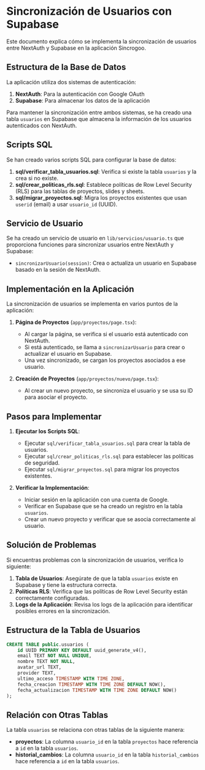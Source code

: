 # Sincronización de Usuarios con Supabase

Este documento explica cómo se implementa la sincronización de usuarios entre NextAuth y Supabase en la aplicación Sincrogoo.

## Estructura de la Base de Datos

La aplicación utiliza dos sistemas de autenticación:
1. **NextAuth**: Para la autenticación con Google OAuth
2. **Supabase**: Para almacenar los datos de la aplicación

Para mantener la sincronización entre ambos sistemas, se ha creado una tabla `usuarios` en Supabase que almacena la información de los usuarios autenticados con NextAuth.

## Scripts SQL

Se han creado varios scripts SQL para configurar la base de datos:

1. **sql/verificar_tabla_usuarios.sql**: Verifica si existe la tabla `usuarios` y la crea si no existe.
2. **sql/crear_politicas_rls.sql**: Establece políticas de Row Level Security (RLS) para las tablas de proyectos, slides y sheets.
3. **sql/migrar_proyectos.sql**: Migra los proyectos existentes que usan `userid` (email) a usar `usuario_id` (UUID).

## Servicio de Usuario

Se ha creado un servicio de usuario en `lib/servicios/usuario.ts` que proporciona funciones para sincronizar usuarios entre NextAuth y Supabase:

- `sincronizarUsuario(session)`: Crea o actualiza un usuario en Supabase basado en la sesión de NextAuth.

## Implementación en la Aplicación

La sincronización de usuarios se implementa en varios puntos de la aplicación:

1. **Página de Proyectos** (`app/proyectos/page.tsx`):
   - Al cargar la página, se verifica si el usuario está autenticado con NextAuth.
   - Si está autenticado, se llama a `sincronizarUsuario` para crear o actualizar el usuario en Supabase.
   - Una vez sincronizado, se cargan los proyectos asociados a ese usuario.

2. **Creación de Proyectos** (`app/proyectos/nuevo/page.tsx`):
   - Al crear un nuevo proyecto, se sincroniza el usuario y se usa su ID para asociar el proyecto.

## Pasos para Implementar

1. **Ejecutar los Scripts SQL**:
   - Ejecutar `sql/verificar_tabla_usuarios.sql` para crear la tabla de usuarios.
   - Ejecutar `sql/crear_politicas_rls.sql` para establecer las políticas de seguridad.
   - Ejecutar `sql/migrar_proyectos.sql` para migrar los proyectos existentes.

2. **Verificar la Implementación**:
   - Iniciar sesión en la aplicación con una cuenta de Google.
   - Verificar en Supabase que se ha creado un registro en la tabla `usuarios`.
   - Crear un nuevo proyecto y verificar que se asocia correctamente al usuario.

## Solución de Problemas

Si encuentras problemas con la sincronización de usuarios, verifica lo siguiente:

1. **Tabla de Usuarios**: Asegúrate de que la tabla `usuarios` existe en Supabase y tiene la estructura correcta.
2. **Políticas RLS**: Verifica que las políticas de Row Level Security están correctamente configuradas.
3. **Logs de la Aplicación**: Revisa los logs de la aplicación para identificar posibles errores en la sincronización.

## Estructura de la Tabla de Usuarios

```sql
CREATE TABLE public.usuarios (
    id UUID PRIMARY KEY DEFAULT uuid_generate_v4(),
    email TEXT NOT NULL UNIQUE,
    nombre TEXT NOT NULL,
    avatar_url TEXT,
    provider TEXT,
    ultimo_acceso TIMESTAMP WITH TIME ZONE,
    fecha_creacion TIMESTAMP WITH TIME ZONE DEFAULT NOW(),
    fecha_actualizacion TIMESTAMP WITH TIME ZONE DEFAULT NOW()
);
```

## Relación con Otras Tablas

La tabla `usuarios` se relaciona con otras tablas de la siguiente manera:

- **proyectos**: La columna `usuario_id` en la tabla `proyectos` hace referencia a `id` en la tabla `usuarios`.
- **historial_cambios**: La columna `usuario_id` en la tabla `historial_cambios` hace referencia a `id` en la tabla `usuarios`. 